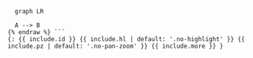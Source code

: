 ```{{ include.lang | default: 'mermaid' }} {% raw %}
  graph LR

  A --> B
{% endraw %} ```
{: {{ include.id }} {{ include.hl | default: '.no-highlight' }} {{ include.pz | default: '.no-pan-zoom' }} {{ include.more }} }

